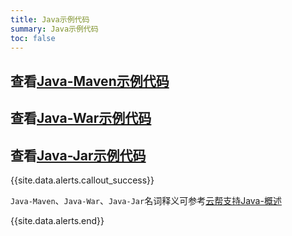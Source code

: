 ```yaml
---
title: Java示例代码
summary: Java示例代码
toc: false
---
```

## 查看[Java-Maven示例代码](http://code.goodrain.com/lichao/maven-test)

## 查看[Java-War示例代码](http://code.goodrain.com/demo/java-war-demo/tree/master)

## 查看[Java-Jar示例代码](http://code.goodrain.com/demo/java-jar-demo/tree/master)

{{site.data.alerts.callout_success}}

`Java-Maven`、`Java-War`、`Java-Jar`名词释义可参考[云帮支持Java-概述](user-lang-docs/java/lang-java-overview.html#part-2bf3829ba8354c64)

{{site.data.alerts.end}}